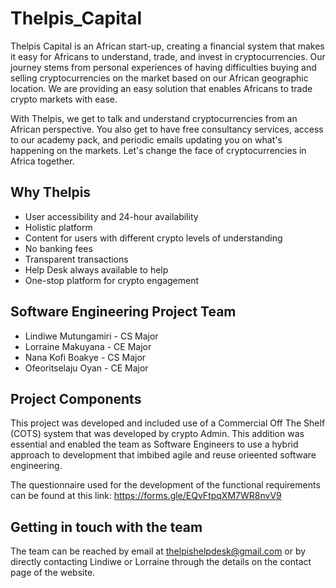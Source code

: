 # Thelpis_Capital

Thelpis Capital is an African start-up, creating a financial system that makes it easy for Africans to understand, trade, and invest in cryptocurrencies. Our journey stems from personal experiences of having difficulties buying and selling cryptocurrencies on the market based on our African geographic location. We are providing an easy solution that enables Africans to trade crypto markets with ease.  

With Thelpis, we get to talk and understand cryptocurrencies from an African perspective. You also get to have free consultancy services, access to our academy pack, and periodic emails updating you on what's happening on the markets. Let's change the face of cryptocurrencies in Africa together.

## Why Thelpis 
* User accessibility and 24-hour availability 
* Holistic platform 
* Content for users with different crypto levels of understanding 
* No banking fees 
* Transparent transactions 
* Help Desk always available to help 
* One-stop platform for crypto engagement 

## Software Engineering Project Team 
* Lindiwe Mutungamiri - CS Major 
* Lorraine Makuyana - CE Major 
* Nana Kofi Boakye - CS Major 
* Ofeoritselaju Oyan - CE Major 

## Project Components 
This project was developed and included use of a Commercial Off The Shelf (COTS) system that was developed by crypto Admin. This addition was essential and enabled the team as Software Engineers to use a hybrid approach to development that imbibed agile and reuse orieented software engineering.  

The questionnaire used for the development of the functional requirements can be found at this link: https://forms.gle/EQvFtpqXM7WR8nvV9

## Getting in touch with the team 
The team can be reached by email at thelpishelpdesk@gmail.com or by directly contacting Lindiwe or Lorraine through the details on the contact page of the website. 

